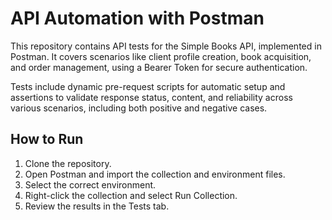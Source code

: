 # API Automation with Postman

This repository contains API tests for the Simple Books API, implemented in Postman. It covers scenarios like client profile creation, book acquisition, and order management, using a Bearer Token for secure authentication.

Tests include dynamic pre-request scripts for automatic setup and assertions to validate response status, content, and reliability across various scenarios, including both positive and negative cases.

## How to Run
1. Clone the repository.
2. Open Postman and import the collection and environment files.
3. Select the correct environment.
4. Right-click the collection and select Run Collection.
5. Review the results in the Tests tab.
